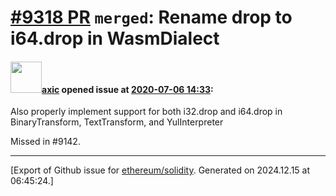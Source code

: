 # [\#9318 PR](https://github.com/ethereum/solidity/pull/9318) `merged`: Rename drop to i64.drop in WasmDialect

#### <img src="https://avatars.githubusercontent.com/u/20340?v=4" width="50">[axic](https://github.com/axic) opened issue at [2020-07-06 14:33](https://github.com/ethereum/solidity/pull/9318):

Also properly implement support for both i32.drop and i64.drop in BinaryTransform, TextTransform, and YulInterpreter

Missed in #9142.




-------------------------------------------------------------------------------



[Export of Github issue for [ethereum/solidity](https://github.com/ethereum/solidity). Generated on 2024.12.15 at 06:45:24.]
